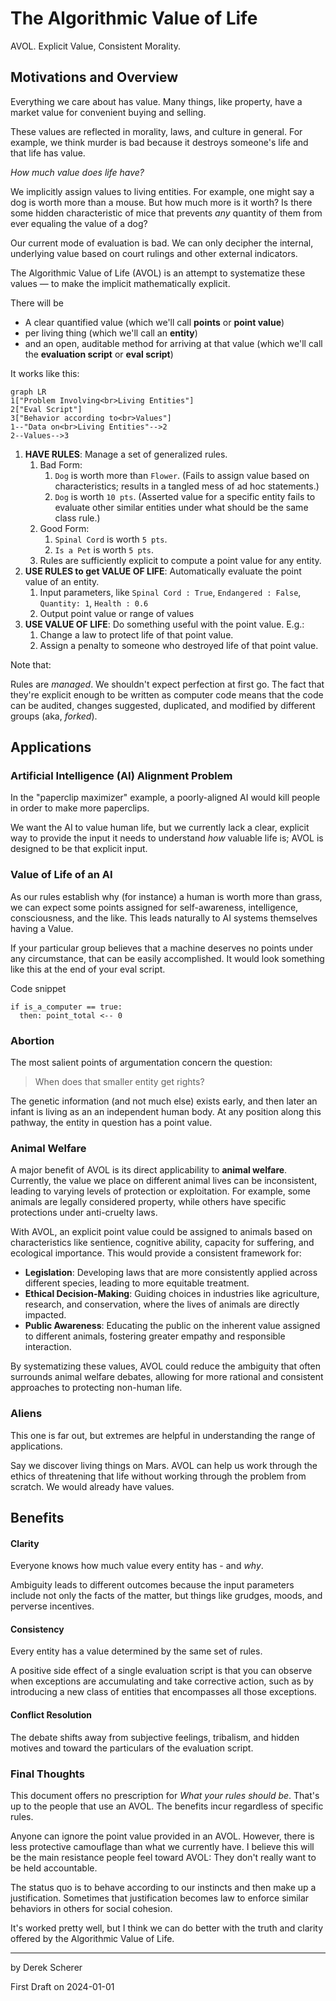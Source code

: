 # The Algorithmic Value of Life

AVOL. Explicit Value, Consistent Morality.

## Motivations and Overview

Everything we care about has value. Many things, like property, have a market value for convenient buying and selling.

These values are reflected in morality, laws, and culture in general. For example, we think murder is bad because it destroys someone's life and that life has value.

*How much value does life have?*

We implicitly assign values to living entities. For example, one might say a dog is worth more than a mouse. But how much more is it worth? Is there some hidden characteristic of mice that prevents *any* quantity of them from ever equaling the value of a dog?

Our current mode of evaluation is bad. We can only decipher the internal, underlying value based on court rulings and other external indicators.

The Algorithmic Value of Life (AVOL) is an attempt to systematize these values — to make the implicit mathematically explicit.

There will be
- A clear quantified value (which we'll call **points** or **point value**)
- per living thing (which we'll call an **entity**)
- and an open, auditable method for arriving at that value (which we'll call the **evaluation script** or **eval script**)

It works like this:

```mermaid
graph LR
1["Problem Involving<br>Living Entities"]
2["Eval Script"]
3["Behavior according to<br>Values"]
1--"Data on<br>Living Entities"-->2
2--Values-->3
````

1. **HAVE RULES**: Manage a set of generalized rules.
	1. Bad Form:
		1. `Dog` is worth more than `Flower`. (Fails to assign value based on characteristics; results in a tangled mess of ad hoc statements.)
		2. `Dog` is worth `10 pts`. (Asserted value for a specific entity fails to evaluate other similar entities under what should be the same class rule.)
	2. Good Form:
		1. `Spinal Cord` is worth `5 pts`.
		2. `Is a Pet` is worth `5 pts`.
	3. Rules are sufficiently explicit to compute a point value for any entity.
2. **USE RULES to get VALUE OF LIFE**: Automatically evaluate the point value of an entity.
	1. Input parameters, like `Spinal Cord : True`, `Endangered : False`, `Quantity: 1`, `Health : 0.6`
	2. Output point value or range of values
3. **USE VALUE OF LIFE**: Do something useful with the point value. E.g.:
	1. Change a law to protect life of that point value.
	2. Assign a penalty to someone who destroyed life of that point value.


Note that:

Rules are *managed*. We shouldn't expect perfection at first go. The fact that they're explicit enough to be written as computer code means that the code can be audited, changes suggested, duplicated, and modified by different groups (aka, *forked*).



## Applications

### Artificial Intelligence (AI) Alignment Problem

In the "paperclip maximizer" example, a poorly-aligned AI would kill people in order to make more paperclips.

We want the AI to value human life, but we currently lack a clear, explicit way to provide the input it needs to understand *how* valuable life is; AVOL is designed to be that explicit input.

### Value of Life of an AI

As our rules establish why (for instance) a human is worth more than grass, we can expect some points assigned for self-awareness, intelligence, consciousness, and the like. This leads naturally to AI systems themselves having a Value.

If your particular group believes that a machine deserves no points under any circumstance, that can be easily accomplished. It would look something like this at the end of your eval script.

Code snippet

```
if is_a_computer == true:
  then: point_total <-- 0
```

### Abortion

The most salient points of argumentation concern the question:

> When does that smaller entity get rights?

The genetic information (and not much else) exists early, and then later an infant is living as an an independent human body. At any position along this pathway, the entity in question has a point value.

### Animal Welfare

A major benefit of AVOL is its direct applicability to **animal welfare**. Currently, the value we place on different animal lives can be inconsistent, leading to varying levels of protection or exploitation. For example, some animals are legally considered property, while others have specific protections under anti-cruelty laws.

With AVOL, an explicit point value could be assigned to animals based on characteristics like sentience, cognitive ability, capacity for suffering, and ecological importance. This would provide a consistent framework for:

- **Legislation**: Developing laws that are more consistently applied across different species, leading to more equitable treatment.
- **Ethical Decision-Making**: Guiding choices in industries like agriculture, research, and conservation, where the lives of animals are directly impacted.
- **Public Awareness**: Educating the public on the inherent value assigned to different animals, fostering greater empathy and responsible interaction.

By systematizing these values, AVOL could reduce the ambiguity that often surrounds animal welfare debates, allowing for more rational and consistent approaches to protecting non-human life.

### Aliens

This one is far out, but extremes are helpful in understanding the range of applications.

Say we discover living things on Mars. AVOL can help us work through the ethics of threatening that life without working through the problem from scratch. We would already have values.


## Benefits

#### Clarity

Everyone knows how much value every entity has - and _why_.

Ambiguity leads to different outcomes because the input parameters include not only the facts of the matter, but things like grudges, moods, and perverse incentives.

#### Consistency

Every entity has a value determined by the same set of rules.

A positive side effect of a single evaluation script is that you can observe when exceptions are accumulating and take corrective action, such as by introducing a new class of entities that encompasses all those exceptions.

#### Conflict Resolution

The debate shifts away from subjective feelings, tribalism, and hidden motives and toward the particulars of the evaluation script.


### Final Thoughts

This document offers no prescription for _What your rules should be_. That's up to the people that use an AVOL. The benefits incur regardless of specific rules.

Anyone can ignore the point value provided in an AVOL. However, there is less protective camouflage than what we currently have. I believe this will be the main resistance people feel toward AVOL: They don't really want to be held accountable.

The status quo is to behave according to our instincts and then make up a justification. Sometimes that justification becomes law to enforce similar behaviors in others for social cohesion.

It's worked pretty well, but I think we can do better with the truth and clarity offered by the Algorithmic Value of Life.

---
by Derek Scherer

First Draft on 2024-01-01
